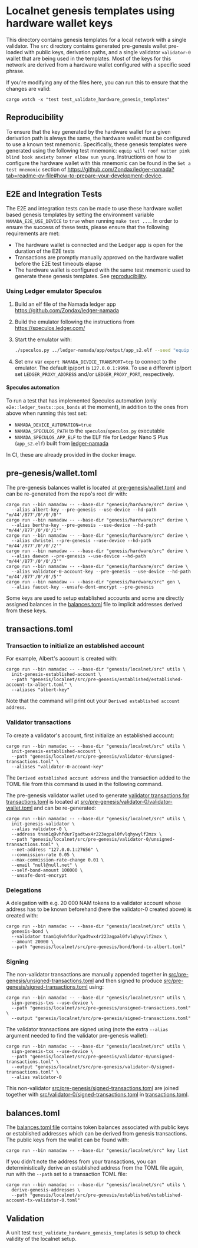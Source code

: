 # Localnet genesis templates using hardware wallet keys

This directory contains genesis templates for a local network with a single validator. The `src` directory contains generated pre-genesis wallet pre-loaded with public keys, derivation paths, and a single validator `validator-0` wallet that are being used in the templates. Most of the keys for this network are derived from a hardware wallet configured with a specific seed phrase.

If you're modifying any of the files here, you can run this to ensure that the changes are valid:

```shell
cargo watch -x "test test_validate_hardware_genesis_templates"
```

## Reproducibility

To ensure that the key generated by the hardware wallet for a given derivation path is always the same, the hardware wallet must be configured to use a known test mnemonic. Specifically, these genesis templates were generated using the following test mnemonic: `equip will roof matter pink blind book anxiety banner elbow sun young`. Instructions on how to configure the hardware wallet with this mnemonic can be found in the `Set a test mnemonic` section of <https://github.com/Zondax/ledger-namada?tab=readme-ov-file#how-to-prepare-your-development-device>.

## E2E and Integration Tests

The E2E and integration tests can be made to use these hardware wallet based genesis templates by setting the environment variable `NAMADA_E2E_USE_DEVICE` to `true` when running `make test ...`. In order to ensure the success of these tests, please ensure that the following requirements are met:

* The hardware wallet is connected and the Ledger app is open for the duration of the E2E tests
* Transactions are promptly manually approved on the hardware wallet before the E2E test timeouts elapse
* The hardware wallet is configured with the same test mnemonic used to generate these genesis templates. See [reproducibility](#reproducibility).

### Using Ledger emulator Speculos

1. Build an elf file of the Namada ledger app <https://github.com/Zondax/ledger-namada>
2. Build the emulator following the instructions from <https://speculos.ledger.com/>
3. Start the emulator with:

   ```sh
   ./speculos.py ../ledger-namada/app/output/app_s2.elf --seed "equip will roof matter pink blind book anxiety banner elbow sun young"
   ```

4. Set env var `export NAMADA_DEVICE_TRANSPORT=tcp` to connect to the emulator. The default ip/port is `127.0.0.1:9999`. To use a different ip/port set `LEDGER_PROXY_ADDRESS` and/or `LEDGER_PROXY_PORT`, respectively.

#### Speculos automation

To run a test that has implemented Speculos automation (only `e2e::ledger_tests::pos_bonds` at the moment), in addition to the ones from above when running this test set:

* `NAMADA_DEVICE_AUTOMATION=true`
* `NAMADA_SPECULOS_PATH` to the `speculos`/`speculos.py` executable
* `NAMADA_SPECULOS_APP_ELF` to the ELF file for Ledger Nano S Plus (`app_s2.elf`) built from [ledger-namada](https://github.com/Zondax/ledger-namada)

In CI, these are already provided in the docker image.

## pre-genesis/wallet.toml

The pre-genesis balances wallet is located at [pre-genesis/wallet.toml](pre-genesis/wallet.toml) and can be re-generated from the repo's root dir with:

```shell
cargo run --bin namadaw -- --base-dir "genesis/hardware/src" derive \
  --alias albert-key --pre-genesis --use-device --hd-path "m/44'/877'/0'/0'/0'"
cargo run --bin namadaw -- --base-dir "genesis/hardware/src" derive \
  --alias bertha-key --pre-genesis --use-device --hd-path "m/44'/877'/0'/0'/1'"
cargo run --bin namadaw -- --base-dir "genesis/hardware/src" derive \
  --alias christel --pre-genesis --use-device --hd-path "m/44'/877'/0'/0'/2'"
cargo run --bin namadaw -- --base-dir "genesis/hardware/src" derive \
  --alias daewon --pre-genesis --use-device --hd-path "m/44'/877'/0'/0'/3'"
cargo run --bin namadaw -- --base-dir "genesis/hardware/src" derive \
  --alias validator-0-account-key --pre-genesis --use-device --hd-path "m/44'/877'/0'/0'/5'"
cargo run --bin namadaw -- --base-dir "genesis/hardware/src" gen \
  --alias faucet-key --unsafe-dont-encrypt --pre-genesis
```

Some keys are used to setup established accounts and some are directly assigned balances in the [balances.toml](#balancestoml) file to implicit addresses derived from these keys.

## transactions.toml

### Transaction to initialize an established account

For example, Albert's account is created with:

```shell
cargo run --bin namadac -- --base-dir "genesis/localnet/src" utils \
  init-genesis-established-account \
  --path "genesis/localnet/src/pre-genesis/established/established-account-tx-albert.toml" \
  --aliases "albert-key"
```

Note that the command will print out your `Derived established account address`.

### Validator transactions

To create a validator's account, first initialize an established account:

```shell
cargo run --bin namadac -- --base-dir "genesis/localnet/src" utils \
  init-genesis-established-account \
  --path "genesis/localnet/src/pre-genesis/validator-0/unsigned-transactions.toml" \
  --aliases "validator-0-account-key"
```

The `Derived established account address` and the transaction added to the TOML file from this command is used in the following command.

The pre-genesis validator wallet used to generate [validator transactions for transactions.toml](src/pre-genesis/validator-0/transactions.toml) is located at [src/pre-genesis/validator-0/validator-wallet.toml](src/pre-genesis/validator-0/validator-wallet.toml) and can be re-generated:

```shell
cargo run --bin namadac -- --base-dir "genesis/localnet/src" utils \
  init-genesis-validator \
  --alias validator-0 \
  --address tnam1q9vhfdur7gadtwx4r223agpal0fvlqhywylf2mzx \
  --path "genesis/localnet/src/pre-genesis/validator-0/unsigned-transactions.toml" \
  --net-address "127.0.0.1:27656" \
  --commission-rate 0.05 \
  --max-commission-rate-change 0.01 \
  --email "null@null.net" \
  --self-bond-amount 100000 \
  --unsafe-dont-encrypt
```

### Delegations

A delegation with e.g. 20 000 NAM tokens to a validator account whose address has to be known beforehand (here the validator-0 created above) is created with:

```shell
cargo run --bin namadac -- --base-dir "genesis/localnet/src" utils \
  genesis-bond \
  --validator tnam1q9vhfdur7gadtwx4r223agpal0fvlqhywylf2mzx \
  --amount 20000 \
  --path "genesis/localnet/src/pre-genesis/bond/bond-tx-albert.toml"
```

### Signing

The non-validator transactions are manually appended together in [src/pre-genesis/unsigned-transactions.toml](src/pre-genesis/unsigned-transactions.toml) and then signed to produce [src/pre-genesis/signed-transactions.toml](src/pre-genesis/signed-transactions.toml) using:

```shell
cargo run --bin namadac -- --base-dir "genesis/localnet/src" utils \
  sign-genesis-txs --use-device \
  --path "genesis/localnet/src/pre-genesis/unsigned-transactions.toml" \
  --output "genesis/localnet/src/pre-genesis/signed-transactions.toml"
```

The validator transactions are signed using (note the extra `--alias` argument needed to find the validator pre-genesis wallet):

```shell
cargo run --bin namadac -- --base-dir "genesis/localnet/src" utils \
  sign-genesis-txs --use-device \
  --path "genesis/localnet/src/pre-genesis/validator-0/unsigned-transactions.toml" \
  --output "genesis/localnet/src/pre-genesis/validator-0/signed-transactions.toml" \
  --alias validator-0
```

This non-validator [src/pre-genesis/signed-transactions.toml](src/pre-genesis/signed-transactions.toml) are joined together with [src/validator-0/signed-transactions.toml](src/validator-0/signed-transactions.toml) in [transactions.toml](transactions.toml).

## balances.toml

The [balances.toml file](balances.toml) contains token balances associated with public keys or established addresses which can be derived from genesis transactions. The public keys from the wallet can be found with:

```shell
cargo run --bin namadaw -- --base-dir "genesis/localnet/src" key list
```

If you didn't note the address from your transactions, you can deterministically derive an established address from the TOML file again, run with the `--path` set to a transaction TOML file:

```shell
cargo run --bin namadac -- --base-dir "genesis/localnet/src" utils \
  derive-genesis-addresses \
  --path "genesis/localnet/src/pre-genesis/established/established-account-tx-validator-0.toml"
```

## Validation

A unit test `test_validate_hardware_genesis_templates` is setup to check validity of the localnet setup.
